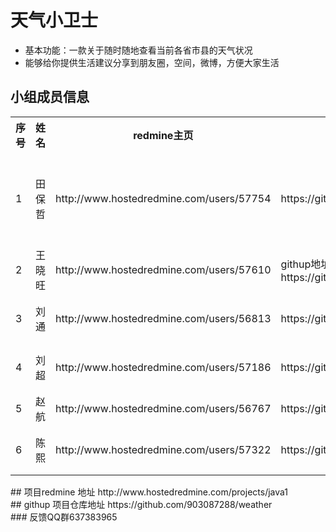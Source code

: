 # 天气小卫士<br/>
* 基本功能：一款关于随时随地查看当前各省市县的天气状况<br/>
* 能够给你提供生活建议分享到朋友圈，空间，微博，方便大家生活<br/>
## 小组成员信息<br/>
 <div>
    <table border="0">
	  <tr>
	    <th>序号</th>
	    <th>姓名</th>
       <th>redmine主页</th>
	    <th>githup主页</th>
        <th>职位</th>
	  </tr>
	  <tr>
	    <td>1</td>
	    <td>田保哲</td>
      <td>http://www.hostedredmine.com/users/57754</td>
	    <td>https://github.com/903087288</td>
        <td>项目组长，开发工程师</td>
	  </tr>
     <tr>
	    <td>2</td>
	    <td>王晓旺</td>
      <td>http://www.hostedredmine.com/users/57610</td>
	    <td>githup地址  https://github.com/wangxiaowangm</td>
        <td>开发工程师</td>
	  </tr>
     <tr>
	    <td>3</td>
	    <td>刘通</td>
      <td>http://www.hostedredmine.com/users/56813</td>
	    <td> https://github.com/niubitong</td>
        <td>ui设计工程师</td>
	  </tr>
     <tr>
	    <td>4</td>
	    <td>刘超</td>
      <td>http://www.hostedredmine.com/users/57186</td>
	    <td>https://github.com/liuchao0837</td>
        <td>开发工程师</td>
	  </tr>
     <tr>
	    <td>5</td>
	    <td>赵航</td>
      <td>http://www.hostedredmine.com/users/56767</td>
	    <td> https://github.com/zhaohang95</td>
        <td>ui工程师</td>
	  </tr>
     <tr>
	    <td>6</td>
	    <td>陈熙 </td>
      <td>http://www.hostedredmine.com/users/57322</td>
	    <td> https://github.com/chenxi1</td>
        <td>测试工程师</td>
	  </tr>
    </table>
</div>
## 项目redmine 地址 http://www.hostedredmine.com/projects/java1<br/>
## githup 项目仓库地址 https://github.com/903087288/weather<br/>
### 反馈QQ群637383965
